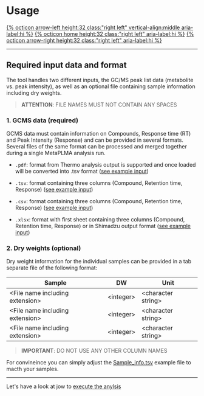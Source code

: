 # Usage

[{% octicon arrow-left height:32 class:"right left" vertical-align:middle aria-label:hi %}](GS_T.md) [{% octicon home height:32 class:"right left" aria-label:hi %}](index.md) [{% octicon arrow-right height:32 class:"right left" aria-label:hi %}](US_E.md)

----
## Required input data and format
The tool handles two different inputs, the GC/MS peak list data (metabolite vs. peak intensity), as well as an optional file containing sample information including dry weights.

> **ATTENTION**: FILE NAMES MUST NOT CONTAIN ANY SPACES

### 1. GCMS data (required)
GCMS data must contain information on Compounds, Response time (RT) and Peak Intensity (Response) and can be provided in several formats. Several files of the same format can be processed and merged together during a single MetaPLMA analysis run.

- `.pdf`: format from Thermo analysis output is supported and once loaded will be converted into .tsv format ([see example input](https://github.com/AndreHolzer/MetaPLMA/blob/master/example_data/input/Thermo-Xcaliber-Tracefinder/Thermo-example_output_1.pdf))


- `.tsv`: format containing three columns (Compound, Retention time, Response) ([see example input](https://github.com/AndreHolzer/MetaPLMA/blob/master/example_data/input/Sample1.tsv))


- `.csv`: format containing three columns (Compound, Retention time, Response) ([see example input](https://github.com/AndreHolzer/MetaPLMA/blob/master/example_data/input/Sample1.tsv))


- `.xlsx`: format with first sheet containing three columns (Compound, Retention time, Response) or in Shimadzu output format ([see example input](https://github.com/AndreHolzer/MetaPLMA/blob/master/example_data/input/Shimadzu_GCMSsolution/1_1_fame.xlsx))

   
### 2. Dry weights (optional)
Dry weight information for the individual samples can be provided in a tab separate file of the following format:

   | Sample                            | DW          | Unit                 |
   | --------------------------------- | ----------- | -------------------- |
   | \<File name including extension\> | \<integer\> | \<character string\> |
   | \<File name including extension\> | \<integer\> | \<character string\> |
   | \<File name including extension\> | \<integer\> | \<character string\> |

   > **IMPORTANT**: DO NOT USE ANY OTHER COLUMN NAMES

For convineince you can simply adjust the [Sample_info.tsv](example_data/Sample_info.tsv) example file to macth your samples.


----
Let's have a look at jow to [execute the anylsis](US_E.md)

